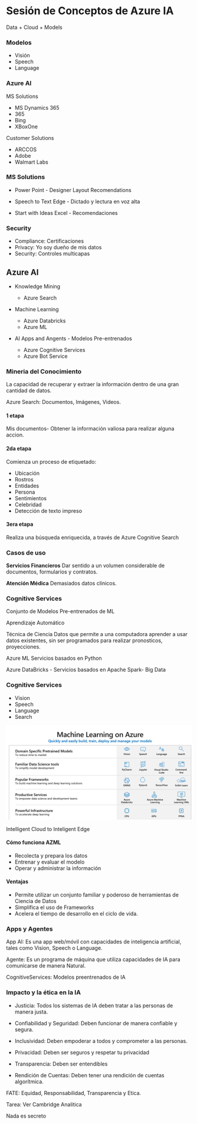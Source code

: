 # Sesión de Conceptos de Azure IA

Data + Cloud  + Models

### Modelos 
* Visión
* Speech
* Language

### Azure AI

MS Solutions
* MS Dynamics 365
* 365
* Bing
* XBoxOne

Customer Solutions
* ARCCOS
* Adobe 
* Walmart Labs

### MS Solutions

* Power Point -  Designer
Layout Recomendations

* Speech to Text
Edge - Dictado y lectura en voz alta

* Start with Ideas
Excel - Recomendaciones 

### Security

* Compliance: Certificaciones 
* Privacy: Yo soy dueño de mis datos
* Security: Controles multicapas

## Azure AI

* Knowledge Mining
    - Azure Search

* Machine Learning 
    - Azure Databricks
    - Azure ML 
* AI Apps and Angents - Modelos Pre-entrenados 
    - Azure Cognitive Services
    - Azure Bot Service 

### Mineria del Conocimiento

La capacidad de recuperar y extraer la información dentro de una gran cantidad de datos.

Azure Search: Documentos, Imágenes, Videos.

#### 1 etapa
Mis documentos- Obtener la información valiosa para realizar alguna accion.

#### 2da etapa 
Comienza un proceso de etiquetado:

* Ubicación
* Rostros
* Entidades
* Persona
* Sentimientos
* Celebridad 
* Detección de texto impreso

#### 3era etapa
Realiza una búsqueda enriquecida, a través de Azure Cognitive Search

### Casos de uso

**Servicios Financieros** Dar sentido a un volumen considerable de documentos, formularios y contratos.

**Atención Médica** Demasiados datos clínicos.

### Cognitive Services
Conjunto de Modelos Pre-entrenados de ML

Aprendizaje Automático

Técnica de Ciencia Datos que permite a una computadora aprender a usar datos existentes, sin ser programados para realizar pronosticos, proyecciones. 

Azure ML Servicios basados en Python

Azure DataBricks - Servicios basados en Apache Spark- Big Data

### Cognitive Services

* Vision
* Speech
* Language
* Search

![](./images/01.PNG)

Intelligent Cloud to Inteligent Edge

#### Cómo funciona AZML

* Recolecta y prepara los datos
* Entrenar y evaluar el modelo
* Operar y administrar la información

#### Ventajas

* Permite utilizar un conjunto familiar y poderoso de herramientas de Ciencia de Datos
* Simplifica el uso de Frameworks
* Acelera el tiempo de desarrollo en el ciclo de vida.


### Apps y Agentes

App AI: Es una app web/móvil con capacidades de inteligencia artificial, tales como Vision, Speech o Language.

Agente: Es un programa de máquina que utiliza capacidades de IA  para comunicarse de manera Natural.

CognitiveServices: Modelos preentrenados de IA

### Impacto y la ética en la IA
* Justicia: Todos los sistemas de IA deben tratar a las personas de manera justa. 

* Confiabilidad y Seguridad: Deben funcionar de manera confiable y segura.

* Inclusividad: Deben empoderar a todos y comprometer a las personas.

* Privacidad: Deben ser seguros y respetar tu privacidad

* Transparencia: Deben ser entendibles 

* Rendición de Cuentas: Deben tener una rendición de cuentas algorítmica.


FATE: Equidad, Responsabilidad, Transparencia y Etica.

Tarea: Ver Cambridge Analitica

Nada es secreto


